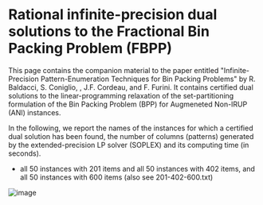# Rational infinite-precision dual solutions to the Fractional Bin Packing Problem (FBPP)

This page contains the companion material to the paper entitled "Infinite-Precision Pattern-Enumeration Techniques for Bin Packing Problems" by R. Baldacci, S. Coniglio, , J.F. Cordeau, and F. Furini. It contains certified dual solutions to the linear-programming relaxation of the set-partitioning formulation of the Bin Packing Problem (BPP) for Augmeneted Non-IRUP (ANI) instances.

In the following, we report the names of the instances for which a certified dual solution has been found, the number of columns (patterns) generated by the extended-precision LP solver (SOPLEX) and its computing time  (in seconds).

- all 50 instances with 201 items and all 50 instances with 402 items, and all 50 instances with 600 items (also see 201-402-600.txt)

![image](https://user-images.githubusercontent.com/33290924/123682153-8b36d600-d842-11eb-8154-e84c839faba6.png)



